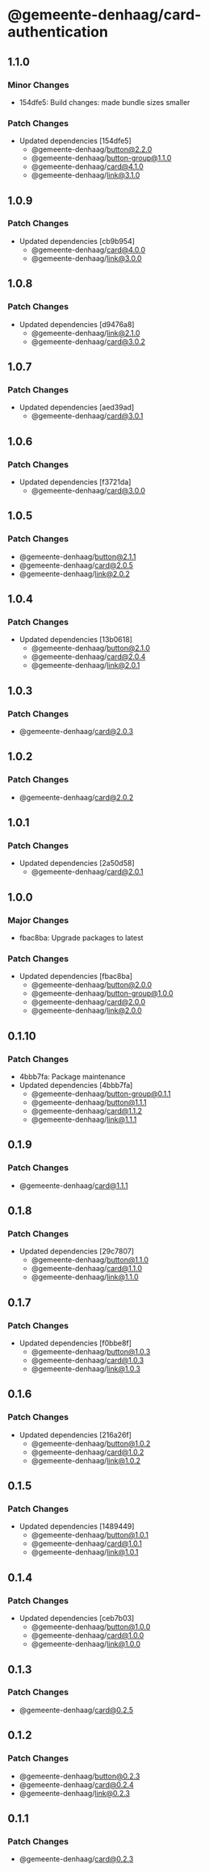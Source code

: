 # @gemeente-denhaag/card-authentication

## 1.1.0

### Minor Changes

- 154dfe5: Build changes: made bundle sizes smaller

### Patch Changes

- Updated dependencies [154dfe5]
  - @gemeente-denhaag/button@2.2.0
  - @gemeente-denhaag/button-group@1.1.0
  - @gemeente-denhaag/card@4.1.0
  - @gemeente-denhaag/link@3.1.0

## 1.0.9

### Patch Changes

- Updated dependencies [cb9b954]
  - @gemeente-denhaag/card@4.0.0
  - @gemeente-denhaag/link@3.0.0

## 1.0.8

### Patch Changes

- Updated dependencies [d9476a8]
  - @gemeente-denhaag/link@2.1.0
  - @gemeente-denhaag/card@3.0.2

## 1.0.7

### Patch Changes

- Updated dependencies [aed39ad]
  - @gemeente-denhaag/card@3.0.1

## 1.0.6

### Patch Changes

- Updated dependencies [f3721da]
  - @gemeente-denhaag/card@3.0.0

## 1.0.5

### Patch Changes

- @gemeente-denhaag/button@2.1.1
- @gemeente-denhaag/card@2.0.5
- @gemeente-denhaag/link@2.0.2

## 1.0.4

### Patch Changes

- Updated dependencies [13b0618]
  - @gemeente-denhaag/button@2.1.0
  - @gemeente-denhaag/card@2.0.4
  - @gemeente-denhaag/link@2.0.1

## 1.0.3

### Patch Changes

- @gemeente-denhaag/card@2.0.3

## 1.0.2

### Patch Changes

- @gemeente-denhaag/card@2.0.2

## 1.0.1

### Patch Changes

- Updated dependencies [2a50d58]
  - @gemeente-denhaag/card@2.0.1

## 1.0.0

### Major Changes

- fbac8ba: Upgrade packages to latest

### Patch Changes

- Updated dependencies [fbac8ba]
  - @gemeente-denhaag/button@2.0.0
  - @gemeente-denhaag/button-group@1.0.0
  - @gemeente-denhaag/card@2.0.0
  - @gemeente-denhaag/link@2.0.0

## 0.1.10

### Patch Changes

- 4bbb7fa: Package maintenance
- Updated dependencies [4bbb7fa]
  - @gemeente-denhaag/button-group@0.1.1
  - @gemeente-denhaag/button@1.1.1
  - @gemeente-denhaag/card@1.1.2
  - @gemeente-denhaag/link@1.1.1

## 0.1.9

### Patch Changes

- @gemeente-denhaag/card@1.1.1

## 0.1.8

### Patch Changes

- Updated dependencies [29c7807]
  - @gemeente-denhaag/button@1.1.0
  - @gemeente-denhaag/card@1.1.0
  - @gemeente-denhaag/link@1.1.0

## 0.1.7

### Patch Changes

- Updated dependencies [f0bbe8f]
  - @gemeente-denhaag/button@1.0.3
  - @gemeente-denhaag/card@1.0.3
  - @gemeente-denhaag/link@1.0.3

## 0.1.6

### Patch Changes

- Updated dependencies [216a26f]
  - @gemeente-denhaag/button@1.0.2
  - @gemeente-denhaag/card@1.0.2
  - @gemeente-denhaag/link@1.0.2

## 0.1.5

### Patch Changes

- Updated dependencies [1489449]
  - @gemeente-denhaag/button@1.0.1
  - @gemeente-denhaag/card@1.0.1
  - @gemeente-denhaag/link@1.0.1

## 0.1.4

### Patch Changes

- Updated dependencies [ceb7b03]
  - @gemeente-denhaag/button@1.0.0
  - @gemeente-denhaag/card@1.0.0
  - @gemeente-denhaag/link@1.0.0

## 0.1.3

### Patch Changes

- @gemeente-denhaag/card@0.2.5

## 0.1.2

### Patch Changes

- @gemeente-denhaag/button@0.2.3
- @gemeente-denhaag/card@0.2.4
- @gemeente-denhaag/link@0.2.3

## 0.1.1

### Patch Changes

- @gemeente-denhaag/card@0.2.3
